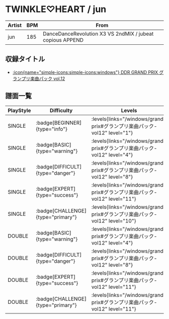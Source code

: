 # TWINKLE♡HEART / jun

|Artist|BPM|From|
|------|---|----|
|jun|185|DanceDanceRevolution X3 VS 2ndMIX / jubeat copious APPEND|

## 収録タイトル

- [:icon{name="simple-icons:simple-icons:windows"} DDR GRAND PRIX グランプリ楽曲パック vol.12](/windows/grand-prix#グランプリ楽曲パック-vol12)

## 譜面一覧

|PlayStyle|Difficulty|Levels|Notes|Movie|
|---------|----------|------|-----|-----|
|SINGLE| :badge[BEGINNER]{type="info"}| :levels{links="/windows/grand-prix#グランプリ楽曲パック-vol12" level="1"}|89/12||
|SINGLE| :badge[BASIC]{type="warning"}| :levels{links="/windows/grand-prix#グランプリ楽曲パック-vol12" level="4"}|155/10||
|SINGLE| :badge[DIFFICULT]{type="danger"}| :levels{links="/windows/grand-prix#グランプリ楽曲パック-vol12" level="8"}|287/16||
|SINGLE| :badge[EXPERT]{type="success"}| :levels{links="/windows/grand-prix#グランプリ楽曲パック-vol12" level="11"}|359/52||
|SINGLE| :badge[CHALLENGE]{type="primary"}| :levels{links="/windows/grand-prix#グランプリ楽曲パック-vol12" level="10"}|231/36(49)||
|DOUBLE| :badge[BASIC]{type="warning"}| :levels{links="/windows/grand-prix#グランプリ楽曲パック-vol12" level="4"}|155/11||
|DOUBLE| :badge[DIFFICULT]{type="danger"}| :levels{links="/windows/grand-prix#グランプリ楽曲パック-vol12" level="8"}|286/13||
|DOUBLE| :badge[EXPERT]{type="success"}| :levels{links="/windows/grand-prix#グランプリ楽曲パック-vol12" level="11"}|356/23||
|DOUBLE| :badge[CHALLENGE]{type="primary"}| :levels{links="/windows/grand-prix#グランプリ楽曲パック-vol12" level="11"}|229/37(51)||
